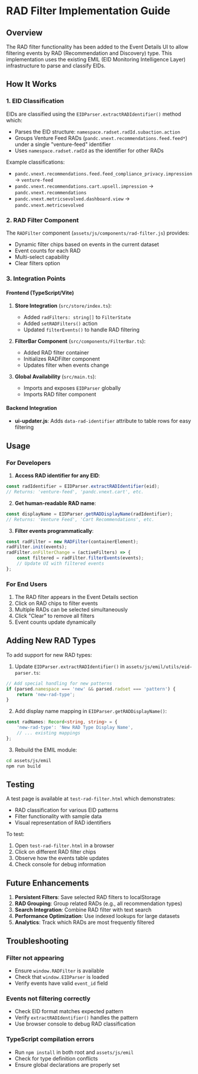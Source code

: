 # RAD Filter Implementation Guide

## Overview

The RAD filter functionality has been added to the Event Details UI to allow filtering events by RAD (Recommendation and Discovery) type. This implementation uses the existing EMIL (EID Monitoring Intelligence Layer) infrastructure to parse and classify EIDs.

## How It Works

### 1. EID Classification

EIDs are classified using the `EIDParser.extractRADIdentifier()` method which:
- Parses the EID structure: `namespace.radset.radId.subaction.action`
- Groups Venture Feed RADs (`pandc.vnext.recommendations.feed.feed*`) under a single "venture-feed" identifier
- Uses `namespace.radset.radId` as the identifier for other RADs

Example classifications:
- `pandc.vnext.recommendations.feed.feed_compliance_privacy.impression` → `venture-feed`
- `pandc.vnext.recommendations.cart.upsell.impression` → `pandc.vnext.recommendations`
- `pandc.vnext.metricsevolved.dashboard.view` → `pandc.vnext.metricsevolved`

### 2. RAD Filter Component

The `RADFilter` component (`assets/js/components/rad-filter.js`) provides:
- Dynamic filter chips based on events in the current dataset
- Event counts for each RAD
- Multi-select capability
- Clear filters option

### 3. Integration Points

#### Frontend (TypeScript/Vite)
1. **Store Integration** (`src/store/index.ts`):
   - Added `radFilters: string[]` to `FilterState`
   - Added `setRADFilters()` action
   - Updated `filterEvents()` to handle RAD filtering

2. **FilterBar Component** (`src/components/FilterBar.ts`):
   - Added RAD filter container
   - Initializes RADFilter component
   - Updates filter when events change

3. **Global Availability** (`src/main.ts`):
   - Imports and exposes `EIDParser` globally
   - Imports RAD filter component

#### Backend Integration
- **ui-updater.js**: Adds `data-rad-identifier` attribute to table rows for easy filtering

## Usage

### For Developers

1. **Access RAD identifier for any EID**:
```javascript
const radIdentifier = EIDParser.extractRADIdentifier(eid);
// Returns: 'venture-feed', 'pandc.vnext.cart', etc.
```

2. **Get human-readable RAD name**:
```javascript
const displayName = EIDParser.getRADDisplayName(radIdentifier);
// Returns: 'Venture Feed', 'Cart Recommendations', etc.
```

3. **Filter events programmatically**:
```javascript
const radFilter = new RADFilter(containerElement);
radFilter.init(events);
radFilter.onFilterChange = (activeFilters) => {
    const filtered = radFilter.filterEvents(events);
    // Update UI with filtered events
};
```

### For End Users

1. The RAD filter appears in the Event Details section
2. Click on RAD chips to filter events
3. Multiple RADs can be selected simultaneously
4. Click "Clear" to remove all filters
5. Event counts update dynamically

## Adding New RAD Types

To add support for new RAD types:

1. Update `EIDParser.extractRADIdentifier()` in `assets/js/emil/utils/eid-parser.ts`:
```typescript
// Add special handling for new patterns
if (parsed.namespace === 'new' && parsed.radset === 'pattern') {
    return 'new-rad-type';
}
```

2. Add display name mapping in `EIDParser.getRADDisplayName()`:
```typescript
const radNames: Record<string, string> = {
    'new-rad-type': 'New RAD Type Display Name',
    // ... existing mappings
};
```

3. Rebuild the EMIL module:
```bash
cd assets/js/emil
npm run build
```

## Testing

A test page is available at `test-rad-filter.html` which demonstrates:
- RAD classification for various EID patterns
- Filter functionality with sample data
- Visual representation of RAD identifiers

To test:
1. Open `test-rad-filter.html` in a browser
2. Click on different RAD filter chips
3. Observe how the events table updates
4. Check console for debug information

## Future Enhancements

1. **Persistent Filters**: Save selected RAD filters to localStorage
2. **RAD Grouping**: Group related RADs (e.g., all recommendation types)
3. **Search Integration**: Combine RAD filter with text search
4. **Performance Optimization**: Use indexed lookups for large datasets
5. **Analytics**: Track which RADs are most frequently filtered

## Troubleshooting

### Filter not appearing
- Ensure `window.RADFilter` is available
- Check that `window.EIDParser` is loaded
- Verify events have valid `event_id` field

### Events not filtering correctly
- Check EID format matches expected pattern
- Verify `extractRADIdentifier()` handles the pattern
- Use browser console to debug RAD classification

### TypeScript compilation errors
- Run `npm install` in both root and `assets/js/emil`
- Check for type definition conflicts
- Ensure global declarations are properly set
